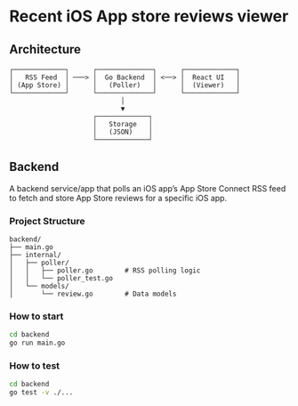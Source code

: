 # Recent iOS App store reviews viewer

## Architecture
```
┌─────────────┐      ┌──────────────┐      ┌─────────────┐
│   RSS Feed  │ ───> │  Go Backend  │ <──> │  React UI   │
│ (App Store) │      │   (Poller)   │      │  (Viewer)   │
└─────────────┘      └──────────────┘      └─────────────┘
                            │
                            ▼
                     ┌─────────────┐
                     │   Storage   │
                     │   (JSON)    │
                     └─────────────┘
```

## Backend
A backend service/app that polls an iOS app’s App Store Connect RSS feed to fetch and store App Store reviews for a specific iOS app.

### Project Structure
```
backend/
├── main.go
├── internal/
│   ├── poller/
│   │   ├── poller.go        # RSS polling logic
│   │   └── poller_test.go
│   └── models/
│       └── review.go        # Data models
```

### How to start
```bash
cd backend
go run main.go
```

### How to test
```bash
cd backend
go test -v ./...
```
